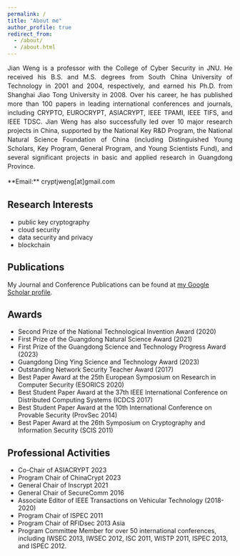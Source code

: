 ```yaml
---
permalink: /
title: "About me"
author_profile: true
redirect_from: 
  - /about/
  - /about.html
---
```


<p style="line-height:20px; text-align:justify;">Jian Weng is a professor with the College of Cyber Security in JNU. He received his B.S. and M.S. degrees from South China University of Technology in 2001 and 2004, respectively, and earned his Ph.D. from Shanghai Jiao Tong University in 2008. Over his career, he has published more than 100 papers in leading international conferences and journals, including CRYPTO, EUROCRYPT, ASIACRYPT, IEEE TPAMI, IEEE TIFS, and IEEE TDSC. Jian Weng has also successfully led over 10 major research projects in China, supported by the National Key R&D Program, the National Natural Science Foundation of China (including Distinguished Young Scholars, Key Program, General Program, and Young Scientists Fund), and several significant projects in basic and applied research in Guangdong Province.</p>

<p style="line-height:20px; text-align:justify;">**Email:** cryptjweng[at]gmail.com</p>

## Research Interests

+ public key cryptography
+ cloud security
+ data security and privacy
+ blockchain


## Publications

My Journal and Conference Publications can be found at [my Google Scholar profile](https://scholar.google.com/citations?user=7xRkSZAAAAAJ&hl=en).


## Awards

+ Second Prize of the National Technological Invention Award (2020)
+ First Prize of the Guangdong Natural Science Award (2021)
+ First Prize of the Guangdong Science and Technology Progress Award (2023)
+ Guangdong Ding Ying Science and Technology Award (2023)
+ Outstanding Network Security Teacher Award (2017)
+ Best Paper Award at the 25th European Symposium on Research in Computer Security (ESORICS 2020)
+ Best Student Paper Award at the 37th IEEE International Conference on Distributed Computing Systems (ICDCS 2017)
+ Best Student Paper Award at the 10th International Conference on Provable Security (ProvSec 2014)
+ Best Paper Award at the 26th Symposium on Cryptography and Information Security (SCIS 2011)


## Professional Activities

+ Co-Chair of ASIACRYPT 2023
+ Program Chair of ChinaCrypt 2023
+ General Chair of Inscrypt 2021
+ General Chair of SecureComm 2016
+ Associate Editor of IEEE Transactions on Vehicular Technology (2018-2020)
+ Program Chair of ISPEC 2011
+ Program Chair of RFIDsec 2013 Asia
+ Program Committee Member for over 50 international conferences, including IWSEC 2013, IWSEC 2012, ISC 2011, WISTP 2011, ISPEC 2013, and ISPEC 2012.